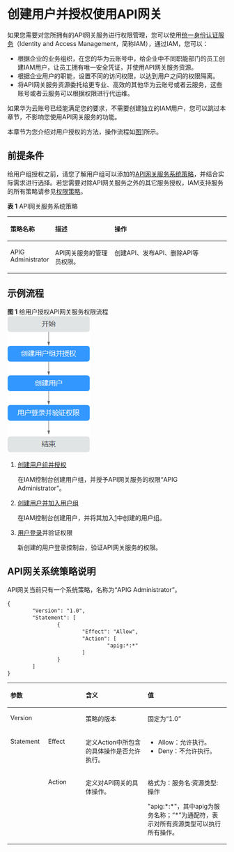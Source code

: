 # 创建用户并授权使用API网关<a name="apig-ug-190529109"></a>

如果您需要对您所拥有的API网关服务进行权限管理，您可以使用[统一身份认证服务](https://support.huaweicloud.com/usermanual-iam/iam_01_0001.html)（Identity and Access Management，简称IAM），通过IAM，您可以：

-   根据企业的业务组织，在您的华为云账号中，给企业中不同职能部门的员工创建IAM用户，让员工拥有唯一安全凭证，并使用API网关服务资源。
-   根据企业用户的职能，设置不同的访问权限，以达到用户之间的权限隔离。
-   将API网关服务资源委托给更专业、高效的其他华为云账号或者云服务，这些账号或者云服务可以根据权限进行代运维。

如果华为云账号已经能满足您的要求，不需要创建独立的IAM用户，您可以跳过本章节，不影响您使用API网关服务的功能。

本章节为您介绍对用户授权的方法，操作流程如[图1](#zh-cn_topic_0170877287_fig15451536531)所示。

## 前提条件<a name="zh-cn_topic_0170877287_section17723185741610"></a>

给用户组授权之前，请您了解用户组可以添加的[API网关服务系统策略](#table1934161212122)，并结合实际需求进行选择。若您需要对除API网关服务之外的其它服务授权，IAM支持服务的所有策略请参见[权限策略](https://support.huaweicloud.com/usermanual-permissions/iam_01_0001.html)。

**表 1**  API网关服务系统策略

<a name="table1934161212122"></a>
<table><thead align="left"><tr id="row17131111218122"><th class="cellrowborder" valign="top" width="17.348265173482652%" id="mcps1.2.4.1.1"><p id="p14131131231217"><a name="p14131131231217"></a><a name="p14131131231217"></a>策略名称</p>
</th>
<th class="cellrowborder" valign="top" width="28.037196280371962%" id="mcps1.2.4.1.2"><p id="p141311112151214"><a name="p141311112151214"></a><a name="p141311112151214"></a>描述</p>
</th>
<th class="cellrowborder" valign="top" width="54.61453854614538%" id="mcps1.2.4.1.3"><p id="p7131912181212"><a name="p7131912181212"></a><a name="p7131912181212"></a>操作</p>
</th>
</tr>
</thead>
<tbody><tr id="row17132191291216"><td class="cellrowborder" valign="top" width="17.348265173482652%" headers="mcps1.2.4.1.1 "><p id="p1413231216124"><a name="p1413231216124"></a><a name="p1413231216124"></a>APIG Administrator</p>
</td>
<td class="cellrowborder" valign="top" width="28.037196280371962%" headers="mcps1.2.4.1.2 "><p id="p41321012191210"><a name="p41321012191210"></a><a name="p41321012191210"></a>API网关服务的管理员权限。</p>
</td>
<td class="cellrowborder" valign="top" width="54.61453854614538%" headers="mcps1.2.4.1.3 "><p id="p188281101814"><a name="p188281101814"></a><a name="p188281101814"></a>创建API、发布API、删除API等</p>
</td>
</tr>
</tbody>
</table>

## 示例流程<a name="zh-cn_topic_0170877287_section1189416161520"></a>

**图 1**  给用户授权API网关服务权限流程<a name="zh-cn_topic_0170877287_fig15451536531"></a>  
![](figures/给用户授权API网关服务权限流程.png "给用户授权API网关服务权限流程")

1.  <a name="zh-cn_topic_0170877287_li10176121316284"></a>[创建用户组并授权](https://support.huaweicloud.com/usermanual-iam/iam_03_0001.html)

    在IAM控制台创建用户组，并授予API网关服务的权限“APIG Administrator”。

2.  [创建用户并加入用户组](https://support.huaweicloud.com/usermanual-iam/iam_02_0001.html)

    在IAM控制台创建用户，并将其加入[1](#zh-cn_topic_0170877287_li10176121316284)中创建的用户组。

3.  [用户登录](https://support.huaweicloud.com/usermanual-iam/iam_01_0552.html)并验证权限

    新创建的用户登录控制台，验证API网关服务的权限。


## API网关系统策略说明<a name="section56559289544"></a>

API网关当前只有一个系统策略，名称为“APIG Administrator”。

```
{
        "Version": "1.0",
        "Statement": [
                {
                        "Effect": "Allow",
                        "Action": [
                                "apig:*:*"
                        ]
                }
        ]
}
```

<a name="table33321739133117"></a>
<table><thead align="left"><tr id="row645212399314"><th class="cellrowborder" colspan="2" valign="top" id="mcps1.1.5.1.1"><p id="p14452153933119"><a name="p14452153933119"></a><a name="p14452153933119"></a>参数</p>
</th>
<th class="cellrowborder" valign="top" id="mcps1.1.5.1.2"><p id="p34521839193112"><a name="p34521839193112"></a><a name="p34521839193112"></a>含义</p>
</th>
<th class="cellrowborder" valign="top" id="mcps1.1.5.1.3"><p id="p20452173933117"><a name="p20452173933117"></a><a name="p20452173933117"></a>值</p>
</th>
</tr>
</thead>
<tbody><tr id="row7452203973118"><td class="cellrowborder" colspan="2" valign="top" headers="mcps1.1.5.1.1 "><p id="p7452163911319"><a name="p7452163911319"></a><a name="p7452163911319"></a>Version</p>
</td>
<td class="cellrowborder" valign="top" headers="mcps1.1.5.1.2 "><p id="p8453193903116"><a name="p8453193903116"></a><a name="p8453193903116"></a>策略的版本</p>
</td>
<td class="cellrowborder" valign="top" headers="mcps1.1.5.1.3 "><p id="p14531039103116"><a name="p14531039103116"></a><a name="p14531039103116"></a>固定为“1.0”</p>
</td>
</tr>
<tr id="row1645315392311"><td class="cellrowborder" rowspan="2" valign="top" width="17.22172217221722%" headers="mcps1.1.5.1.1 "><p id="p5453133973114"><a name="p5453133973114"></a><a name="p5453133973114"></a>Statement</p>
</td>
<td class="cellrowborder" valign="top" width="17.121712171217123%" headers="mcps1.1.5.1.1 "><p id="p94531397312"><a name="p94531397312"></a><a name="p94531397312"></a>Effect</p>
</td>
<td class="cellrowborder" valign="top" width="28.28282828282828%" headers="mcps1.1.5.1.2 "><p id="p12453339123116"><a name="p12453339123116"></a><a name="p12453339123116"></a>定义Action中所包含的具体操作是否允许执行。</p>
</td>
<td class="cellrowborder" valign="top" width="37.37373737373737%" headers="mcps1.1.5.1.3 "><a name="ul14535391313"></a><a name="ul14535391313"></a><ul id="ul14535391313"><li>Allow：允许执行。</li><li>Deny：不允许执行。</li></ul>
</td>
</tr>
<tr id="row9453153910318"><td class="cellrowborder" valign="top" headers="mcps1.1.5.1.1 "><p id="p194532391314"><a name="p194532391314"></a><a name="p194532391314"></a>Action</p>
</td>
<td class="cellrowborder" valign="top" headers="mcps1.1.5.1.1 "><p id="p1945319396315"><a name="p1945319396315"></a><a name="p1945319396315"></a>定义对API网关的具体操作。</p>
</td>
<td class="cellrowborder" valign="top" headers="mcps1.1.5.1.2 "><p id="p3453103914318"><a name="p3453103914318"></a><a name="p3453103914318"></a>格式为：服务名:资源类型:操作</p>
<p id="p8453193916312"><a name="p8453193916312"></a><a name="p8453193916312"></a>"apig:*:*"，其中apig为服务名称；“*”为通配符，表示对所有资源类型可以执行所有操作。</p>
</td>
</tr>
</tbody>
</table>

